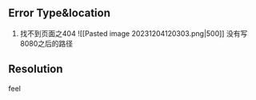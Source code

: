## Error Type&location
1.  找不到页面之404
![[Pasted image 20231204120303.png|500]]
没有写8080之后的路径


## Resolution




feel